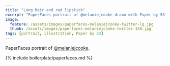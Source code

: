 ```yaml
---
title: "Long hair and red lipstick"
excerpt: "PaperFaces portrait of @melaniejcooke drawn with Paper by 53 on an iPad."
image: 
  feature: /assets/images/paperfaces-melaniejcooke-twitter-lg.jpg
  thumb: /assets/images/paperfaces-melaniejcooke-twitter-150.jpg
tags: [portrait, illustration, Paper by 53]
---
```


PaperFaces portrait of [@melaniejcooke](http://twitter.com/melaniejcooke).

{% include boilerplate/paperfaces.md %}